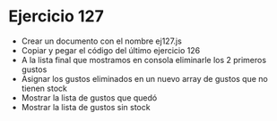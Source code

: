 # Ejercicio 127

- Crear un documento con el nombre ej127.js
- Copiar y pegar el código del último ejercicio 126
- A la lista final que mostramos en consola eliminarle los 2 primeros gustos
- Asignar los gustos eliminados en un nuevo array de gustos que no tienen stock
- Mostrar la lista de gustos que quedó
- Mostrar la lista de gustos sin stock
